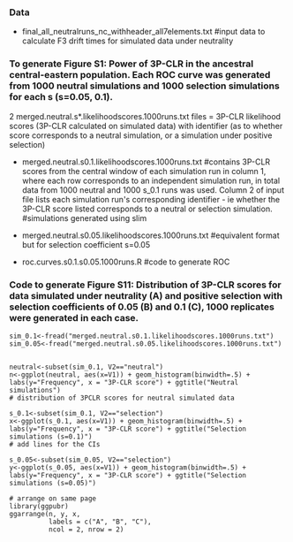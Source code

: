 ### Data

- final_all_neutralruns_nc_withheader_all7elements.txt
#input data to calculate F3 drift times for simulated data under neutrality

### To generate Figure S1: Power of 3P-CLR in the ancestral central-eastern population. Each ROC curve was generated from 1000 neutral simulations and 1000 selection simulations for each s (s=0.05, 0.1).

2 merged.neutral.s*.likelihoodscores.1000runs.txt files = 3P-CLR likelihood scores (3P-CLR calculated on simulated data) with identifier (as to whether score corresponds to a neutral simulation, or a simulation under positive selection)

- merged.neutral.s0.1.likelihoodscores.1000runs.txt
#contains 3P-CLR scores from the central window of each simulation run in column 1, where each row corresponds to an independent simulation run, in total data from 1000 neutral and 1000 s_0.1 runs was used. 
Column 2 of input file lists each simulation run's corresponding identifier - ie whether the 3P-CLR score listed corresponds to a neutral or selection simulation.   
#simulations generated using slim

- merged.neutral.s0.05.likelihoodscores.1000runs.txt
#equivalent format but for selection coefficient s=0.05

- roc.curves.s0.1.s0.05.1000runs.R
#code to generate ROC


### Code to generate Figure S11: Distribution of 3P-CLR scores for data simulated under neutrality (A) and positive selection with selection coefficients of 0.05 (B) and 0.1 (C), 1000 replicates were generated in each case.

```
sim_0.1<-fread("merged.neutral.s0.1.likelihoodscores.1000runs.txt")
sim_0.05<-fread("merged.neutral.s0.05.likelihoodscores.1000runs.txt")


neutral<-subset(sim_0.1, V2=="neutral")
n<-ggplot(neutral, aes(x=V1)) + geom_histogram(binwidth=.5) + labs(y="Frequency", x = "3P-CLR score") + ggtitle("Neutral simulations")
# distribution of 3PCLR scores for neutral simulated data

s_0.1<-subset(sim_0.1, V2=="selection")
x<-ggplot(s_0.1, aes(x=V1)) + geom_histogram(binwidth=.5) + labs(y="Frequency", x = "3P-CLR score") + ggtitle("Selection simulations (s=0.1)")
# add lines for the CIs 

s_0.05<-subset(sim_0.05, V2=="selection")
y<-ggplot(s_0.05, aes(x=V1)) + geom_histogram(binwidth=.5) + labs(y="Frequency", x = "3P-CLR score") + ggtitle("Selection simulations (s=0.05)")

# arrange on same page
library(ggpubr)
ggarrange(n, y, x, 
          labels = c("A", "B", "C"),
          ncol = 2, nrow = 2)
```

